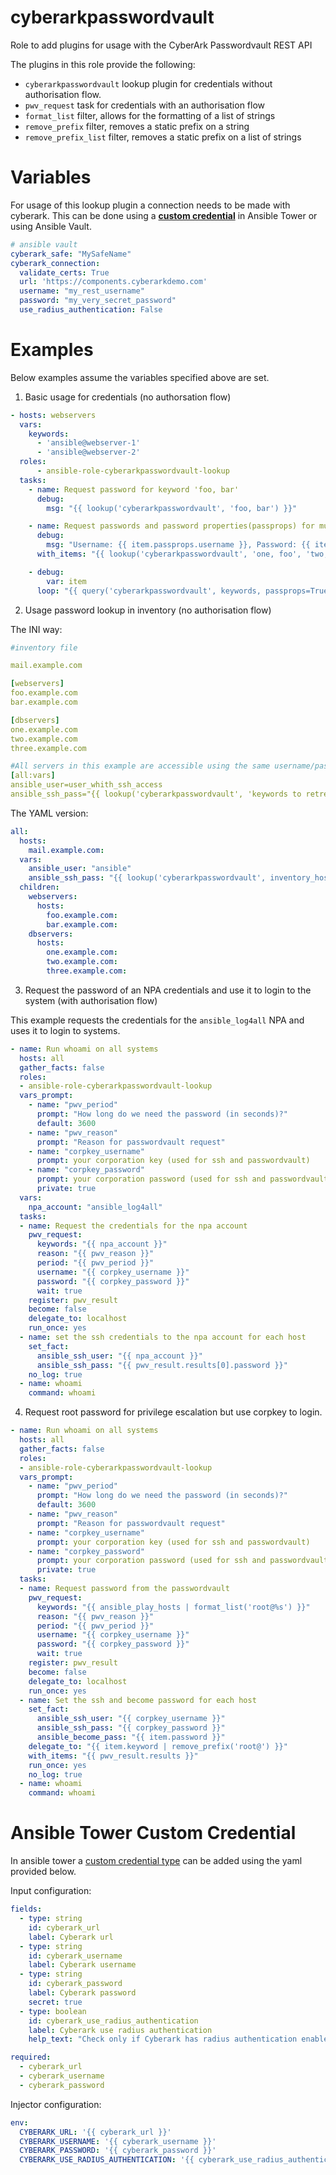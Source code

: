 
# cyberarkpasswordvault
Role to add plugins for usage with the CyberArk Passwordvault REST API

The plugins in this role provide the following:

- `cyberarkpasswordvault` lookup plugin for credentials without authorisation flow.
- `pwv_request` task for credentials with an authorisation flow
- `format_list` filter, allows for the formatting of a list of strings
- `remove_prefix` filter, removes a static prefix on a string
- `remove_prefix_list` filter, removes a static prefix on a list of strings


# Variables

For usage of this lookup plugin a connection needs to be made with cyberark.
This can be done using a [**custom credential**](#ansible-tower-custom-credential) in Ansible Tower or
using Ansible Vault.

```yaml
# ansible vault
cyberark_safe: "MySafeName"
cyberark_connection:
  validate_certs: True
  url: 'https://components.cyberarkdemo.com'
  username: "my_rest_username"
  password: "my_very_secret_password"
  use_radius_authentication: False
```

# Examples
Below examples assume the variables specified above are set.

1) Basic usage for credentials (no authorsation flow)
```yaml
- hosts: webservers
  vars:
    keywords:
      - 'ansible@webserver-1'
      - 'ansible@webserver-2'
  roles:
      - ansible-role-cyberarkpasswordvault-lookup
  tasks:
    - name: Request password for keyword 'foo, bar'
      debug:
        msg: "{{ lookup('cyberarkpasswordvault', 'foo, bar') }}"

    - name: Request passwords and password properties(passprops) for multiple accounts.
      debug:
        msg: "Username: {{ item.passprops.username }}, Password: {{ item.password }}"
      with_items: "{{ lookup('cyberarkpasswordvault', 'one, foo', 'two, bar', passprops=True) }}"

    - debug:
        var: item
      loop: "{{ query('cyberarkpasswordvault', keywords, passprops=True) }}"
```

2) Usage password lookup in inventory (no authorisation flow)

The INI way:
```yaml
#inventory file

mail.example.com

[webservers]
foo.example.com
bar.example.com

[dbservers]
one.example.com
two.example.com
three.example.com

#All servers in this example are accessible using the same username/password for Ansible ssh access
[all:vars]
ansible_user=user_whith_ssh_access
ansible_ssh_pass="{{ lookup('cyberarkpasswordvault', 'keywords to retreive ssh credentials', safe='CySafeName') }}"
```

The YAML version:
```yaml
all:
  hosts:
    mail.example.com:
  vars:
    ansible_user: "ansible"
    ansible_ssh_pass: "{{ lookup('cyberarkpasswordvault', inventory_hostname + ' ansible', safe=safe) }}"
  children:
    webservers:
      hosts:
        foo.example.com:
        bar.example.com:
    dbservers:
      hosts:
        one.example.com:
        two.example.com:
        three.example.com:
```

3) Request the password of an NPA credentials and use it to login to the system (with authorisation flow)

This example requests the credentials for the `ansible_log4all` NPA and uses it to login to systems.

```yaml
- name: Run whoami on all systems
  hosts: all
  gather_facts: false
  roles:
  - ansible-role-cyberarkpasswordvault-lookup
  vars_prompt:
    - name: "pwv_period"
      prompt: "How long do we need the password (in seconds)?"
      default: 3600
    - name: "pwv_reason"
      prompt: "Reason for passwordvault request"
    - name: "corpkey_username"
      prompt: your corporation key (used for ssh and passwordvault)
    - name: "corpkey_password"
      prompt: your corporation password (used for ssh and passwordvault)
      private: true
  vars:
    npa_account: "ansible_log4all"
  tasks:
  - name: Request the credentials for the npa account
    pwv_request:
      keywords: "{{ npa_account }}"
      reason: "{{ pwv_reason }}"
      period: "{{ pwv_period }}"
      username: "{{ corpkey_username }}"
      password: "{{ corpkey_password }}"
      wait: true
    register: pwv_result
    become: false
    delegate_to: localhost
    run_once: yes
  - name: set the ssh credentials to the npa account for each host
    set_fact:
      ansible_ssh_user: "{{ npa_account }}"
      ansible_ssh_pass: "{{ pwv_result.results[0].password }}"
    no_log: true
  - name: whoami
    command: whoami
```


4) Request root password for privilege escalation but use corpkey to login.

```yaml
- name: Run whoami on all systems
  hosts: all
  gather_facts: false
  roles:
  - ansible-role-cyberarkpasswordvault-lookup
  vars_prompt:
    - name: "pwv_period"
      prompt: "How long do we need the password (in seconds)?"
      default: 3600
    - name: "pwv_reason"
      prompt: "Reason for passwordvault request"
    - name: "corpkey_username"
      prompt: your corporation key (used for ssh and passwordvault)
    - name: "corpkey_password"
      prompt: your corporation password (used for ssh and passwordvault)
      private: true
  tasks:
  - name: Request password from the passwordvault
    pwv_request:
      keywords: "{{ ansible_play_hosts | format_list('root@%s') }}"
      reason: "{{ pwv_reason }}"
      period: "{{ pwv_period }}"
      username: "{{ corpkey_username }}"
      password: "{{ corpkey_password }}"
      wait: true
    register: pwv_result
    become: false
    delegate_to: localhost
    run_once: yes
  - name: Set the ssh and become password for each host
    set_fact:
      ansible_ssh_user: "{{ corpkey_username }}"
      ansible_ssh_pass: "{{ corpkey_password }}"
      ansible_become_pass: "{{ item.password }}"
    delegate_to: "{{ item.keyword | remove_prefix('root@') }}"
    with_items: "{{ pwv_result.results }}"
    run_once: yes
    no_log: true
  - name: whoami
    command: whoami
```


# Ansible Tower Custom Credential

In ansible tower a [custom credential type](https://docs.ansible.com/ansible-tower/latest/html/userguide/credential_types.html)
can be added using the yaml provided below.

Input configuration:
```yaml
fields:
  - type: string
    id: cyberark_url
    label: Cyberark url
  - type: string
    id: cyberark_username
    label: Cyberark username
  - type: string
    id: cyberark_password
    label: Cyberark password
    secret: true
  - type: boolean
    id: cyberark_use_radius_authentication
    label: Cyberark use radius authentication
    help_text: "Check only if Cyberark has radius authentication enabled"

required:
  - cyberark_url
  - cyberark_username
  - cyberark_password
```


Injector configuration:
```yaml
env:
  CYBERARK_URL: '{{ cyberark_url }}'
  CYBERARK_USERNAME: '{{ cyberark_username }}'
  CYBERARK_PASSWORD: '{{ cyberark_password }}'
  CYBERARK_USE_RADIUS_AUTHENTICATION: '{{ cyberark_use_radius_authentication }}'
```
